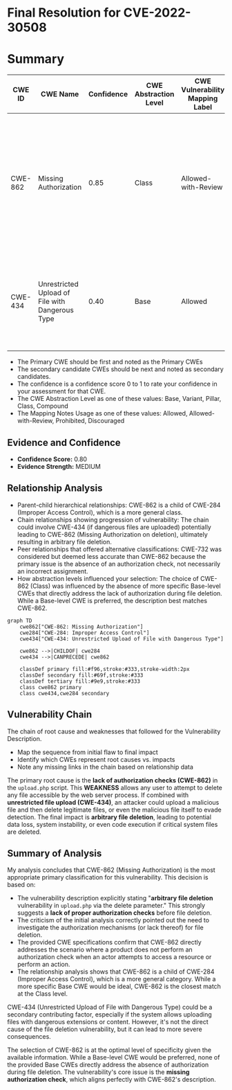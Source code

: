# Final Resolution for CVE-2022-30508

# Summary
| CWE ID | CWE Name | Confidence | CWE Abstraction Level | CWE Vulnerability Mapping Label | CWE-Vulnerability Mapping Notes |
|---|---|---|---|---|---|
| CWE-862 | Missing Authorization | 0.85 | Class | Allowed-with-Review | The `delete` parameter in `upload.php` allows file deletion without any authorization checks, enabling any user to delete any file accessible by the web server process. |
| CWE-434 | Unrestricted Upload of File with Dangerous Type | 0.40 | Base | Allowed | The product allows the upload or transfer of dangerous file types that are automatically processed within its environment. |

  - The Primary CWE should be first and noted as the Primary CWEs
  - The secondary candidate CWEs should be next and noted as secondary candidates.
  - The confidence is a confidence score 0 to 1 to rate your confidence in your assessment for that CWE.
  - The CWE Abstraction Level as one of these values: Base, Variant, Pillar, Class, Compound
  - The Mapping Notes Usage as one of these values: Allowed, Allowed-with-Review, Prohibited, Discouraged

## Evidence and Confidence

*   **Confidence Score:** 0.80
*   **Evidence Strength:** MEDIUM

## Relationship Analysis
- Parent-child hierarchical relationships: CWE-862 is a child of CWE-284 (Improper Access Control), which is a more general class.
- Chain relationships showing progression of vulnerability: The chain could involve CWE-434 (if dangerous files are uploaded) potentially leading to CWE-862 (Missing Authorization on deletion), ultimately resulting in arbitrary file deletion.
- Peer relationships that offered alternative classifications: CWE-732 was considered but deemed less accurate than CWE-862 because the primary issue is the absence of an authorization check, not necessarily an incorrect assignment.
- How abstraction levels influenced your selection: The choice of CWE-862 (Class) was influenced by the absence of more specific Base-level CWEs that directly address the lack of authorization during file deletion. While a Base-level CWE is preferred, the description best matches CWE-862.

```mermaid
graph TD
    cwe862["CWE-862: Missing Authorization"]
    cwe284["CWE-284: Improper Access Control"]
    cwe434["CWE-434: Unrestricted Upload of File with Dangerous Type"]
    
    cwe862 -->|CHILDOF| cwe284
    cwe434 -->|CANPRECEDE| cwe862
    
    classDef primary fill:#f96,stroke:#333,stroke-width:2px
    classDef secondary fill:#69f,stroke:#333
    classDef tertiary fill:#9e9,stroke:#333
    class cwe862 primary
    class cwe434,cwe284 secondary
```

## Vulnerability Chain
The chain of root cause and weaknesses that followed for the Vulnerability Description.
  - Map the sequence from initial flaw to final impact
  - Identify which CWEs represent root causes vs. impacts
  - Note any missing links in the chain based on relationship data

The primary root cause is the **lack of authorization checks (CWE-862)** in the `upload.php` script. This **WEAKNESS** allows any user to attempt to delete any file accessible by the web server process. If combined with **unrestricted file upload (CWE-434)**, an attacker could upload a malicious file and then delete legitimate files, or even the malicious file itself to evade detection. The final impact is **arbitrary file deletion**, leading to potential data loss, system instability, or even code execution if critical system files are deleted.

## Summary of Analysis
My analysis concludes that CWE-862 (Missing Authorization) is the most appropriate primary classification for this vulnerability. This decision is based on:

- The vulnerability description explicitly stating "**arbitrary file deletion** vulnerability in `upload.php` via the delete parameter." This strongly suggests a **lack of proper authorization checks** before file deletion.
- The criticism of the initial analysis correctly pointed out the need to investigate the authorization mechanisms (or lack thereof) for file deletion.
- The provided CWE specifications confirm that CWE-862 directly addresses the scenario where a product does not perform an authorization check when an actor attempts to access a resource or perform an action.
- The relationship analysis shows that CWE-862 is a child of CWE-284 (Improper Access Control), which is a more general category. While a more specific Base CWE would be ideal, CWE-862 is the closest match at the Class level.

CWE-434 (Unrestricted Upload of File with Dangerous Type) could be a secondary contributing factor, especially if the system allows uploading files with dangerous extensions or content. However, it's not the direct cause of the file deletion vulnerability, but it can lead to more severe consequences.

The selection of CWE-862 is at the optimal level of specificity given the available information. While a Base-level CWE would be preferred, none of the provided Base CWEs directly address the absence of authorization during file deletion. The vulnerability's core issue is the **missing authorization check**, which aligns perfectly with CWE-862's description.